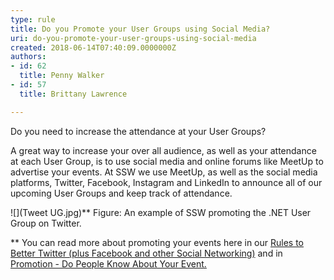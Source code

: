 ```yaml
---
type: rule
title: Do you Promote your User Groups using Social Media?
uri: do-you-promote-your-user-groups-using-social-media
created: 2018-06-14T07:40:09.0000000Z
authors:
- id: 62
  title: Penny Walker
- id: 57
  title: Brittany Lawrence

---
```


Do you need to increase the attendance at your User Groups?
 
A great way to increase your over all audience, as well as your attendance at each User Group, is to use social media and online forums like MeetUp to advertise your events. At SSW we use MeetUp, as well as the social media platforms, Twitter, Facebook, Instagram and LinkedIn to announce all of our upcoming User Groups and keep track of attendance.

![](Tweet UG.jpg)**     Figure: An example of SSW promoting the .NET User Group on Twitter.

**
You can read more about promoting your events here in our [Rules to Better Twitter (plus Facebook and other Social Networking)](/_layouts/15/FIXUPREDIRECT.ASPX?WebId=3dfc0e07-e23a-4cbb-aac2-e778b71166a2&TermSetId=07da3ddf-0924-4cd2-a6d4-a4809ae20160&TermId=42ac98b1-427f-4ac8-823d-f2b4c258e16b) and in [Promotion - Do People Know About Your Event. ](/_layouts/15/FIXUPREDIRECT.ASPX?WebId=3dfc0e07-e23a-4cbb-aac2-e778b71166a2&TermSetId=07da3ddf-0924-4cd2-a6d4-a4809ae20160&TermId=ff9543a1-ea21-4302-91e9-57fa371afa05)
